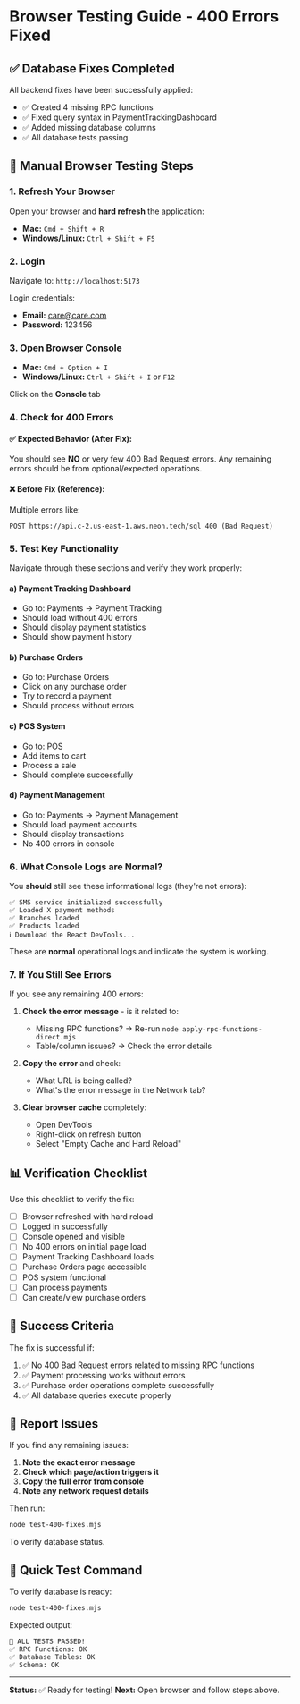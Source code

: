 # Browser Testing Guide - 400 Errors Fixed

## ✅ Database Fixes Completed

All backend fixes have been successfully applied:
- ✅ Created 4 missing RPC functions
- ✅ Fixed query syntax in PaymentTrackingDashboard
- ✅ Added missing database columns
- ✅ All database tests passing

## 🧪 Manual Browser Testing Steps

### 1. Refresh Your Browser
Open your browser and **hard refresh** the application:
- **Mac:** `Cmd + Shift + R`
- **Windows/Linux:** `Ctrl + Shift + F5`

### 2. Login
Navigate to: `http://localhost:5173`

Login credentials:
- **Email:** care@care.com
- **Password:** 123456

### 3. Open Browser Console
- **Mac:** `Cmd + Option + I`
- **Windows/Linux:** `Ctrl + Shift + I` or `F12`

Click on the **Console** tab

### 4. Check for 400 Errors

#### ✅ Expected Behavior (After Fix):
You should see **NO** or very few 400 Bad Request errors. Any remaining errors should be from optional/expected operations.

#### ❌ Before Fix (Reference):
Multiple errors like:
```
POST https://api.c-2.us-east-1.aws.neon.tech/sql 400 (Bad Request)
```

### 5. Test Key Functionality

Navigate through these sections and verify they work properly:

#### a) **Payment Tracking Dashboard**
- Go to: Payments → Payment Tracking
- Should load without 400 errors
- Should display payment statistics
- Should show payment history

#### b) **Purchase Orders**
- Go to: Purchase Orders
- Click on any purchase order
- Try to record a payment
- Should process without errors

#### c) **POS System**
- Go to: POS
- Add items to cart
- Process a sale
- Should complete successfully

#### d) **Payment Management**
- Go to: Payments → Payment Management
- Should load payment accounts
- Should display transactions
- No 400 errors in console

### 6. What Console Logs are Normal?

You **should** still see these informational logs (they're not errors):
```
✅ SMS service initialized successfully
✅ Loaded X payment methods
✅ Branches loaded
✅ Products loaded
ℹ️ Download the React DevTools...
```

These are **normal** operational logs and indicate the system is working.

### 7. If You Still See Errors

If you see any remaining 400 errors:

1. **Check the error message** - is it related to:
   - Missing RPC functions? → Re-run `node apply-rpc-functions-direct.mjs`
   - Table/column issues? → Check the error details

2. **Copy the error** and check:
   - What URL is being called?
   - What's the error message in the Network tab?

3. **Clear browser cache** completely:
   - Open DevTools
   - Right-click on refresh button
   - Select "Empty Cache and Hard Reload"

## 📊 Verification Checklist

Use this checklist to verify the fix:

- [ ] Browser refreshed with hard reload
- [ ] Logged in successfully
- [ ] Console opened and visible
- [ ] No 400 errors on initial page load
- [ ] Payment Tracking Dashboard loads
- [ ] Purchase Orders page accessible
- [ ] POS system functional
- [ ] Can process payments
- [ ] Can create/view purchase orders

## 🎯 Success Criteria

The fix is successful if:
1. ✅ No 400 Bad Request errors related to missing RPC functions
2. ✅ Payment processing works without errors
3. ✅ Purchase order operations complete successfully
4. ✅ All database queries execute properly

## 📝 Report Issues

If you find any remaining issues:

1. **Note the exact error message**
2. **Check which page/action triggers it**
3. **Copy the full error from console**
4. **Note any network request details**

Then run:
```bash
node test-400-fixes.mjs
```

To verify database status.

## 🚀 Quick Test Command

To verify database is ready:
```bash
node test-400-fixes.mjs
```

Expected output:
```
🎉 ALL TESTS PASSED!
✅ RPC Functions: OK
✅ Database Tables: OK
✅ Schema: OK
```

---

**Status:** ✅ Ready for testing!
**Next:** Open browser and follow steps above.

